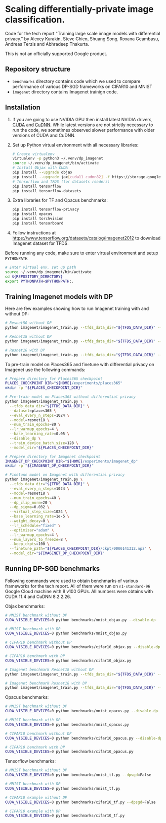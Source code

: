 
# Scaling differentially-private image classification.

Code for the tech report "Training large scale image models with differential privacy."
by Alexey Kurakin, Steve Chien, Shuang Song, Roxana Geambasu, Andreas Terzis and Abhradeep Thakurta.

This is not an officially supported Google product.

## Repository structure

* `benchmarks` directory contains code which we used to compare performance of various DP-SGD
  frameworks on CIFAR10 and MNIST
* `imagenet` directory contains Imagenet trainign code.

## Installation

1. If you are going to use NVIDIA GPU then install latest NVIDIA drivers,
   [CUDA](https://docs.nvidia.com/cuda/cuda-installation-guide-linux/index.html#introduction)
   and [CuDNN](https://docs.nvidia.com/deeplearning/cudnn/install-guide/index.htm).
   While latest versions are not strictly necessary to run the code, we sometimes observed
   slower performance with older versions of CUDA and CuDNN.

2. Set up Python virtual environment with all necessary libraries:

    ```bash
    # Create virtualenv
    virtualenv -p python3 ~/.venv/dp_imagenet
    source ~/.venv/dp_imagenet/bin/activate
    # Install Objax with CUDA
    pip install --upgrade objax
    pip install --upgrade jax[cuda11_cudnn82] -f https://storage.googleapis.com/jax-releases/jax_releases.html
    # Tensorflow and TFDS (for datasets readers)
    pip install tensorflow
    pip install tensorflow-datasets
    ```

3. Extra libraries for TF and Opacus benchmarks:

    ```bash
    pip install tensorflow-privacy
    pip install opacus
    pip install torchvision
    pip install tensorboard
    ```

4. Follow instructions at https://www.tensorflow.org/datasets/catalog/imagenet2012 to download Imagenet dataset for TFDS.


Before running any code, make sure to enter virtual environment and setup `PYTHONPATH`:

```bash
# Enter virtual env, set up path
source ~/.venv/dp_imagenet/bin/activate
cd ${REPOSITORY_DIRECTORY}
export PYTHONPATH=$PYTHONPATH:.
```

## Training Imagenet models with DP

Here are few examples showing how to run Imagenet training with and without DP:

```bash
# Resnet50 without DP
python imagenet/imagenet_train.py --tfds_data_dir="${TFDS_DATA_DIR}" --max_eval_batches=10 --eval_every_n_steps=100 --train_device_batch_size=64 --disable_dp

# Resnet18 without DP
python imagenet/imagenet_train.py --tfds_data_dir="${TFDS_DATA_DIR}" --max_eval_batches=10 --eval_every_n_steps=100 --model=resnet18 --train_device_batch_size=64 --disable_dp

# Resnet18 with DP
python imagenet/imagenet_train.py --tfds_data_dir="${TFDS_DATA_DIR}" --max_eval_batches=10 --eval_every_n_steps=100 --model=resnet18 --train_device_batch_size=64
```

To pre-train model on Places365 and finetune with differential privacy on Imagenet use the following commands:

```bash
# Prepare directory for Places365 checkpoint
PLACES_CHECKPOINT_DIR="${HOME}/experiments/places365"
mkdir -p "${PLACES_CHECKPOINT_DIR}"

# Pre-train model on Places365 without differential privacy
python imagenet/imagenet_train.py \
  --tfds_data_dir="${TFDS_DATA_DIR}" \
  --dataset=places365 \
  --eval_every_n_steps=1024 \
  --model=resnet18 \
  --num_train_epochs=80 \
  --lr_warmup_epochs=4 \
  --base_learning_rate=0.05 \
  --disable_dp \
  --train_device_batch_size=128 \
  --model_dir="${PLACES_CHECKPOINT_DIR}"

# Prepare directory for Imagenet checkpoint
IMAGENET_DP_CHECKPOINT_DIR="${HOME}/experiments/imagenet_dp"
mkdir -p "${IMAGENET_DP_CHECKPOINT_DIR}"

# Finetune model on Imagenet with differential privacy
python imagenet/imagenet_train.py \
  --tfds_data_dir="${TFDS_DATA_DIR}" \
  --eval_every_n_steps=1024 \
  --model=resnet18 \
  --num_train_epochs=40 \
  --dp_clip_norm=20 \
  --dp_sigma=0.032 \
  --virtual_step_size=1024 \
  --base_learning_rate=1e-5 \
  --weight_decay=0 \
  --lr_schedule="fixed" \
  --optimizer="adam" \
  --lr_warmup_epochs=4 \
  --num_layers_to_freeze=8 \
  --keep_ckpts=100 \
  --finetune_path="${PLACES_CHECKPOINT_DIR}/ckpt/0000141312.npz" \
  --model_dir="${IMAGENET_DP_CHECKPOINT_DIR}"
```

## Running DP-SGD benchmarks

Following commands were used to obtain benchmarks of various frameworks for the tech report.
All of them were run on `n1-standard-96` Google Cloud machine with 8 v100 GPUs.
All numbers were obtains with CUDA 11.4 and CuDNN 8.2.2.26.

Objax benchmarks:

```bash
# MNIST benchmark without DP
CUDA_VISIBLE_DEVICES=0 python benchmarks/mnist_objax.py --disable-dp

# MNIST benchmark with DP
CUDA_VISIBLE_DEVICES=0 python benchmarks/mnist_objax.py

# CIFAR10 benchmark without DP
CUDA_VISIBLE_DEVICES=0 python benchmarks/cifar10_objax.py --disable-dp

# CIFAR10 benchmark with DP
CUDA_VISIBLE_DEVICES=0 python benchmarks/cifar10_objax.py

# Imagenet benchmark Resnet18 without DP
python imagenet/imagenet_train.py --tfds_data_dir="${TFDS_DATA_DIR}" --disable_dp --base_learning_rate=0.2

# Imagenet benchmark Resnet18 with DP
python imagenet/imagenet_train.py --tfds_data_dir="${TFDS_DATA_DIR}" --base_learning_rate=2.0
```

Opacus benchmarks:

```bash
# MNIST benchmark without DP
CUDA_VISIBLE_DEVICES=0 python benchmarks/mnist_opacus.py --disable-dp

# MNIST benchmark with DP
CUDA_VISIBLE_DEVICES=0 python benchmarks/mnist_opacus.py

# CIFAR10 benchmark without DP
CUDA_VISIBLE_DEVICES=0 python benchmarks/cifar10_opacus.py --disable-dp

# CIFAR10 benchmark with DP
CUDA_VISIBLE_DEVICES=0 python benchmarks/cifar10_opacus.py
```

Tensorflow benchmarks:

```bash
# MNIST benchmark without DP
CUDA_VISIBLE_DEVICES=0 python benchmarks/mnist_tf.py --dpsgd=False

# MNIST benchmark with DP
CUDA_VISIBLE_DEVICES=0 python benchmarks/mnist_tf.py

# CIFAR10 example without DP
CUDA_VISIBLE_DEVICES=0 python benchmarks/cifar10_tf.py --dpsgd=False

# CIFAR10 example with DP
CUDA_VISIBLE_DEVICES=0 python benchmarks/cifar10_tf.py
```
